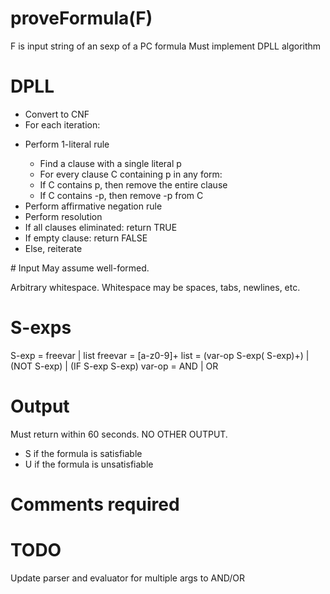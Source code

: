 # proveFormula(F)
F is input string of an sexp of a PC formula
Must implement DPLL algorithm
# DPLL
- Convert to CNF
- For each iteration:
<ul>
<li> Perform 1-literal rule</li>
<ul>
  <li>Find a clause with a single literal p</li>
  <li> For every clause C containing p in any form:</li>
  <li>If C contains p, then remove the entire clause</li>
  <li>If C contains -p, then remove -p from C</li>
</ul>
  <li> Perform affirmative negation rule </li>
  <li> Perform resolution </li>
  <li> If all clauses eliminated: return TRUE </li>
  <li> If empty clause: return FALSE </li>
  <li> Else, reiterate </li>
</ul>
# Input
May assume well-formed.

Arbitrary whitespace. Whitespace may be spaces, tabs, newlines, etc.
# S-exps
S-exp = freevar | list
freevar = [a-z0-9]+
list = (var-op S-exp\( S-exp\)\+) | (NOT S-exp) | (IF S-exp S-exp)
var-op = AND | OR
# Output
Must return within 60 seconds. NO OTHER OUTPUT.
- S if the formula is satisfiable
- U if the formula is unsatisfiable
# Comments required
# TODO
Update parser and evaluator for multiple args to AND/OR

